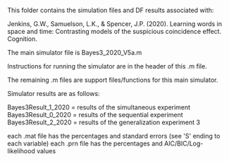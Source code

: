 This folder contains the simulation files and DF results associated with:

Jenkins, G.W., Samuelson, L.K., & Spencer, J.P. (2020). 
Learning words in space and time: Contrasting models of the suspicious coincidence effect. 
Cognition.

The main simulator file is Bayes3_2020_V5a.m

Instructions for running the simulator are in the header of this .m file.

The remaining .m files are support files/functions for this main simulator.


Simulator results are as follows:

Bayes3Result_1_2020 = results of the simultaneous experiment
Bayes3Result_0_2020 = results of the sequential experiment
Bayes3Result_2_2020 = results of the generalization experiment 3

each .mat file has the percentages and standard errors (see 'S' ending to each variable)
each .prn file has the percentages and AIC/BIC/Log-likelihood values


